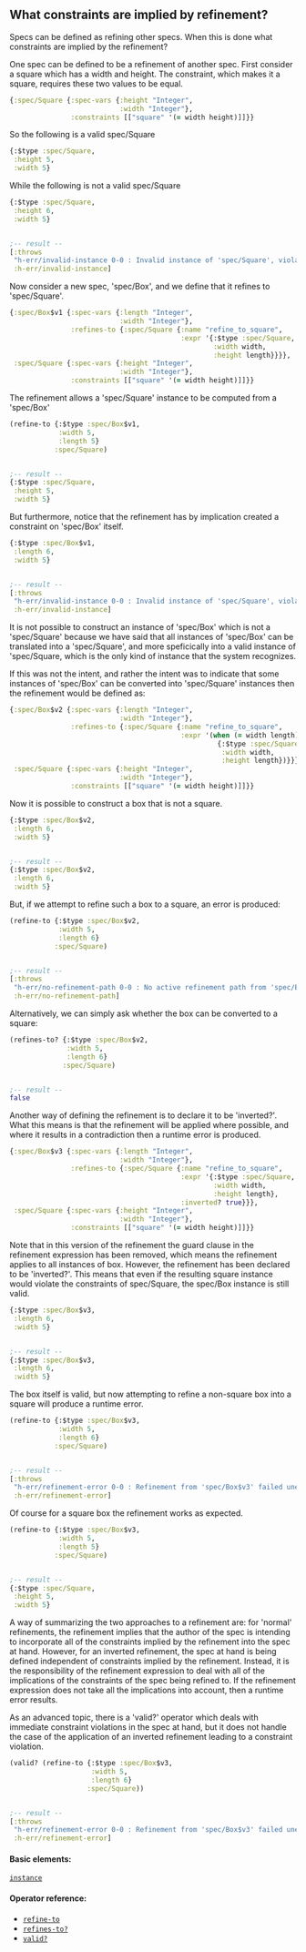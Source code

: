 <!---
  This markdown file was generated. Do not edit.
  -->

## What constraints are implied by refinement?

Specs can be defined as refining other specs. When this is done what constraints are implied by the refinement?

One spec can be defined to be a refinement of another spec. First consider a square which has a width and height. The constraint, which makes it a square, requires these two values to be equal.

```clojure
{:spec/Square {:spec-vars {:height "Integer",
                           :width "Integer"},
               :constraints [["square" '(= width height)]]}}
```

So the following is a valid spec/Square

```clojure
{:$type :spec/Square,
 :height 5,
 :width 5}
```

While the following is not a valid spec/Square

```clojure
{:$type :spec/Square,
 :height 6,
 :width 5}


;-- result --
[:throws
 "h-err/invalid-instance 0-0 : Invalid instance of 'spec/Square', violates constraints square"
 :h-err/invalid-instance]
```

Now consider a new spec, 'spec/Box', and we define that it refines to 'spec/Square'.

```clojure
{:spec/Box$v1 {:spec-vars {:length "Integer",
                           :width "Integer"},
               :refines-to {:spec/Square {:name "refine_to_square",
                                          :expr '{:$type :spec/Square,
                                                  :width width,
                                                  :height length}}}},
 :spec/Square {:spec-vars {:height "Integer",
                           :width "Integer"},
               :constraints [["square" '(= width height)]]}}
```

The refinement allows a 'spec/Square' instance to be computed from a 'spec/Box'

```clojure
(refine-to {:$type :spec/Box$v1,
            :width 5,
            :length 5}
           :spec/Square)


;-- result --
{:$type :spec/Square,
 :height 5,
 :width 5}
```

But furthermore, notice that the refinement has by implication created a constraint on 'spec/Box' itself.

```clojure
{:$type :spec/Box$v1,
 :length 6,
 :width 5}


;-- result --
[:throws
 "h-err/invalid-instance 0-0 : Invalid instance of 'spec/Square', violates constraints square"
 :h-err/invalid-instance]
```

It is not possible to construct an instance of 'spec/Box' which is not a 'spec/Square' because we have said that all instances of 'spec/Box' can be translated into a 'spec/Square', and more speficically into a valid instance of 'spec/Square, which is the only kind of instance that the system recognizes.

If this was not the intent, and rather the intent was to indicate that some instances of 'spec/Box' can be converted into 'spec/Square' instances then the refinement would be defined as:

```clojure
{:spec/Box$v2 {:spec-vars {:length "Integer",
                           :width "Integer"},
               :refines-to {:spec/Square {:name "refine_to_square",
                                          :expr '(when (= width length)
                                                   {:$type :spec/Square,
                                                    :width width,
                                                    :height length})}}},
 :spec/Square {:spec-vars {:height "Integer",
                           :width "Integer"},
               :constraints [["square" '(= width height)]]}}
```

Now it is possible to construct a box that is not a square.

```clojure
{:$type :spec/Box$v2,
 :length 6,
 :width 5}


;-- result --
{:$type :spec/Box$v2,
 :length 6,
 :width 5}
```

But, if we attempt to refine such a box to a square, an error is produced:

```clojure
(refine-to {:$type :spec/Box$v2,
            :width 5,
            :length 6}
           :spec/Square)


;-- result --
[:throws
 "h-err/no-refinement-path 0-0 : No active refinement path from 'spec/Box$v2' to 'spec/Square'"
 :h-err/no-refinement-path]
```

Alternatively, we can simply ask whether the box can be converted to a square:

```clojure
(refines-to? {:$type :spec/Box$v2,
              :width 5,
              :length 6}
             :spec/Square)


;-- result --
false
```

Another way of defining the refinement is to declare it to be 'inverted?'. What this means is that the refinement will be applied where possible, and where it results in a contradiction then a runtime error is produced.

```clojure
{:spec/Box$v3 {:spec-vars {:length "Integer",
                           :width "Integer"},
               :refines-to {:spec/Square {:name "refine_to_square",
                                          :expr '{:$type :spec/Square,
                                                  :width width,
                                                  :height length},
                                          :inverted? true}}},
 :spec/Square {:spec-vars {:height "Integer",
                           :width "Integer"},
               :constraints [["square" '(= width height)]]}}
```

Note that in this version of the refinement the guard clause in the refinement expression has been removed, which means the refinement applies to all instances of box. However, the refinement has been declared to be 'inverted?'. This means that even if the resulting square instance would violate the constraints of spec/Square, the spec/Box instance is still valid.

```clojure
{:$type :spec/Box$v3,
 :length 6,
 :width 5}


;-- result --
{:$type :spec/Box$v3,
 :length 6,
 :width 5}
```

The box itself is valid, but now attempting to refine a non-square box into a square will produce a runtime error.

```clojure
(refine-to {:$type :spec/Box$v3,
            :width 5,
            :length 6}
           :spec/Square)


;-- result --
[:throws
 "h-err/refinement-error 0-0 : Refinement from 'spec/Box$v3' failed unexpectedly: \"h-err/invalid-instance 0-0 : Invalid instance of 'spec/Square', violates constraints square\""
 :h-err/refinement-error]
```

Of course for a square box the refinement works as expected.

```clojure
(refine-to {:$type :spec/Box$v3,
            :width 5,
            :length 5}
           :spec/Square)


;-- result --
{:$type :spec/Square,
 :height 5,
 :width 5}
```

A way of summarizing the two approaches to a refinement are: for 'normal' refinements, the refinement implies that the author of the spec is intending to incorporate all of the constraints implied by the refinement into the spec at hand. However, for an inverted refinement, the spec at hand is being defined independent of constraints implied by the refinement. Instead, it is the responsibility of the refinement expression to deal with all of the implications of the constraints of the spec being refined to. If the refinement expression does not take all the implications into account, then a runtime error results.

As an advanced topic, there is a 'valid?' operator which deals with immediate constraint violations in the spec at hand, but it does not handle the case of the application of an inverted refinement leading to a constraint violation.

```clojure
(valid? (refine-to {:$type :spec/Box$v3,
                    :width 5,
                    :length 6}
                   :spec/Square))


;-- result --
[:throws
 "h-err/refinement-error 0-0 : Refinement from 'spec/Box$v3' failed unexpectedly: \"h-err/invalid-instance 0-0 : Invalid instance of 'spec/Square', violates constraints square\""
 :h-err/refinement-error]
```

#### Basic elements:

[`instance`](../halite-basic-syntax-reference.md#instance)

#### Operator reference:

* [`refine-to`](../halite-full-reference.md#refine-to)
* [`refines-to?`](../halite-full-reference.md#refines-to_Q)
* [`valid?`](../halite-full-reference.md#valid_Q)


